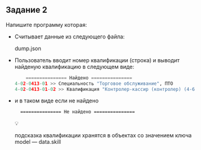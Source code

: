
## Задание 2

Напишите программу которая:

- Считывает данные из следующего файла:
    
    dump.json
    
- Пользователь вводит номер квалификации (строка) и выводит найденую квалификацию в следующем виде:
    ```python
        =============== Найдено ===============
    4-02-0413-01 >> Специальность "Торговое обслуживание", ПТО
    4-02-0413-01-02 >> Квалификация "Контролер-кассир (контролер) (4-6 разряд)"
    
    
- и в таком виде если не найдено
    
        =============== Не найдено ===============
    
    
    <aside>
    💡
    
    подсказка квалификации хранятся в объектах со значением ключа model — data.skill
    
    </aside>
